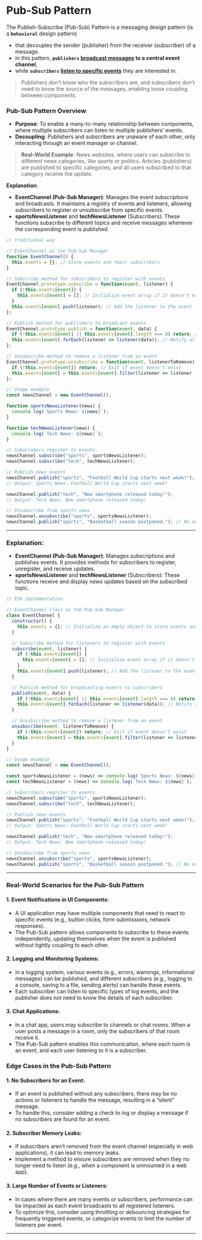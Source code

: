 # Pub-Sub Pattern

The Publish-Subscribe (Pub-Sub) Pattern is a messaging design pattern (is a **`behavioral`** design pattern)
- that decouples the sender (publisher) from the receiver (subscriber) of a message. 
- In this pattern, **`publishers` <ins>broadcast messages</ins> to a central event channel**, 
- while **`subscribers` <ins>listen to specific events**</ins> they are interested in. 
> Publishers don’t know who the subscribers are, and subscribers don’t need to know the source of the messages, enabling loose coupling between components.

### **Pub-Sub Pattern Overview**

-	**Purpose**: To enable a many-to-many relationship between components, where multiple subscribers can listen to multiple publishers’ events.
-	**Decoupling**: Publishers and subscribers are unaware of each other, only interacting through an event manager or channel.
> **Real-World Example**: News websites, where users can subscribe to different news categories, like sports or politics. Articles (publishers) are published to specific categories, and all users subscribed to that category receive the update.


**Explanation**:

-	**EventChannel (Pub-Sub Manager)**: Manages the event subscriptions and broadcasts. It maintains a registry of events and listeners, allowing subscribers to register or unsubscribe from specific events.
-	**sportsNewsListener** and **techNewsListener** (Subscribers): These functions subscribe to different topics and receive messages whenever the corresponding event is published.

```js
// Traditional way

// EventChannel as the Pub-Sub Manager
function EventChannel() {
  this.events = {}; // Store events and their subscribers
}

// Subscribe method for subscribers to register with events
EventChannel.prototype.subscribe = function(event, listener) {
  if (!this.events[event]) {
    this.events[event] = []; // Initialize event array if it doesn't exist
  }
  this.events[event].push(listener); // Add the listener to the event
};

// Publish method for publishers to broadcast events
EventChannel.prototype.publish = function(event, data) {
  if (!this.events[event] || this.events[event].length === 0) return; // Exit if no subscribers
  this.events[event].forEach(listener => listener(data)); // Notify all subscribers
};

// Unsubscribe method to remove a listener from an event
EventChannel.prototype.unsubscribe = function(event, listenerToRemove) {
  if (!this.events[event]) return; // Exit if event doesn't exist
  this.events[event] = this.events[event].filter(listener => listener !== listenerToRemove);
};

// Usage example
const newsChannel = new EventChannel();

function sportsNewsListener(news) {
  console.log(`Sports News: ${news}`);
}

function techNewsListener(news) {
  console.log(`Tech News: ${news}`);
}

// Subscribers register to events
newsChannel.subscribe("sports", sportsNewsListener);
newsChannel.subscribe("tech", techNewsListener);

// Publish news events
newsChannel.publish("sports", "Football World Cup starts next week!");
// Output: Sports News: Football World Cup starts next week!

newsChannel.publish("tech", "New smartphone released today!");
// Output: Tech News: New smartphone released today!

// Unsubscribe from sports news
newsChannel.unsubscribe("sports", sportsNewsListener);
newsChannel.publish("sports", "Basketball season postponed."); // No output, as there are no subscribers for "sports" event
```

---


### **Explanation**:

-	**EventChannel (Pub-Sub Manager)**: Manages subscriptions and publishes events. It provides methods for subscribers to register, unregister, and receive updates.
-	**sportsNewsListener** and **techNewsListener** (Subscribers): These functions receive and display news updates based on the subscribed topic.


```js
// ES6 implementation

// EventChannel class as the Pub-Sub Manager
class EventChannel {
  constructor() {
    this.events = {}; // Initialize an empty object to store events and listeners
  }

  // Subscribe method for listeners to register with events
  subscribe(event, listener) {
    if (!this.events[event]) {
      this.events[event] = []; // Initialize event array if it doesn't exist
    }
    this.events[event].push(listener); // Add the listener to the event
  }

  // Publish method for broadcasting events to subscribers
  publish(event, data) {
    if (!this.events[event] || this.events[event].length === 0) return; // Exit if no subscribers
    this.events[event].forEach(listener => listener(data)); // Notify all subscribers
  }

  // Unsubscribe method to remove a listener from an event
  unsubscribe(event, listenerToRemove) {
    if (!this.events[event]) return; // Exit if event doesn't exist
    this.events[event] = this.events[event].filter(listener => listener !== listenerToRemove);
  }
}

// Usage example
const newsChannel = new EventChannel();

const sportsNewsListener = (news) => console.log(`Sports News: ${news}`);
const techNewsListener = (news) => console.log(`Tech News: ${news}`);

// Subscribers register to events
newsChannel.subscribe("sports", sportsNewsListener);
newsChannel.subscribe("tech", techNewsListener);

// Publish news events
newsChannel.publish("sports", "Football World Cup starts next week!");
// Output: Sports News: Football World Cup starts next week!

newsChannel.publish("tech", "New smartphone released today!");
// Output: Tech News: New smartphone released today!

// Unsubscribe from sports news
newsChannel.unsubscribe("sports", sportsNewsListener);
newsChannel.publish("sports", "Basketball season postponed."); // No output, as there are no subscribers for "sports" event
```

----

### Real-World Scenarios for the Pub-Sub Pattern

#### 1.	Event Notifications in UI Components:
-	A UI application may have multiple components that need to react to specific events (e.g., button clicks, form submissions, network responses).
-	The Pub-Sub pattern allows components to subscribe to these events independently, updating themselves when the event is published without tightly coupling to each other.
#### 2.	Logging and Monitoring Systems:
-	In a logging system, various events (e.g., errors, warnings, informational messages) can be published, and different subscribers (e.g., logging to a console, saving to a file, sending alerts) can handle these events.
-	Each subscriber can listen to specific types of log events, and the publisher does not need to know the details of each subscriber.
#### 3.	Chat Applications:
-	In a chat app, users may subscribe to channels or chat rooms. When a user posts a message in a room, only the subscribers of that room receive it.
-	The Pub-Sub pattern enables this communication, where each room is an event, and each user listening to it is a subscriber.

### Edge Cases in the Pub-Sub Pattern

#### 1.	No Subscribers for an Event:
-	If an event is published without any subscribers, there may be no actions or listeners to handle the message, resulting in a “silent” message.
-	To handle this, consider adding a check to log or display a message if no subscribers are found for an event.
#### 2.	Subscriber Memory Leaks:
-	If subscribers aren’t removed from the event channel (especially in web applications), it can lead to memory leaks.
-	Implement a method to ensure subscribers are removed when they no longer need to listen (e.g., when a component is unmounted in a web app).
#### 3.	Large Number of Events or Listeners:
-	In cases where there are many events or subscribers, performance can be impacted as each event broadcasts to all registered listeners.
-	To optimize this, consider using throttling or debouncing strategies for frequently triggered events, or categorize events to limit the number of listeners per event.

----